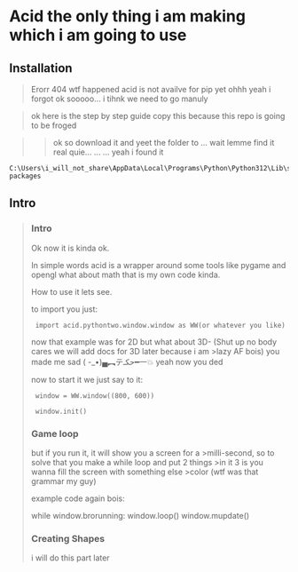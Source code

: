 # Acid the only thing i am making which i am going to use

## Installation
> Erorr 404
> wtf happened
> acid is not availve for pip yet
> ohhh yeah i forgot ok sooooo... i tihnk we need to go manuly

> ok here is the step by step guide copy this because this repo is going to be froged

>> ok so download it and yeet the folder to ... wait lemme find it real quie... ... ... yeah i found it

    C:\Users\i_will_not_share\AppData\Local\Programs\Python\Python312\Lib\site-packages


## Intro

>   ### Intro
>
>   Ok now it is kinda ok.
>
>   In simple words acid is a wrapper around some tools like pygame and opengl what about math that is my own code kinda.
>
>   How to use it lets see.
>    
>   to import you just:
>
>      import acid.pythontwo.window.window as WW(or whatever you like)
>
>   now that example was for 2D but what about 3D- (Shut up no body cares we will add docs for 3D later because i am >lazy AF bois) you made me sad ( -_•)▄︻テحكـ━一💥 yeah now you ded
>
>   now to start it we just say to it:
>
>      window = WW.window((800, 600))
>
>      window.init()
>
>   ### Game loop
>
>   but if you run it, it will show you a screen for a >milli-second,
>   so to solve that you make a while loop and put 2 things >in it 3 is you wanna fill the screen with something else >color (wtf was that grammar my guy)
>
>   example code again bois:
>
>    while window.brorunning:
>        window.loop()
>        window.mupdate()
>    
>   ### Creating Shapes
>
>   i will do this part later
